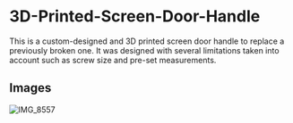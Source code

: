 # 3D-Printed-Screen-Door-Handle

This is a custom-designed and 3D printed screen door handle to replace a previously broken one. It was designed with several limitations taken into account such as screw size and pre-set measurements. 

## Images

![IMG_8557](https://user-images.githubusercontent.com/80595485/132438481-7057e8d8-090e-46c0-9a6a-361c3fdeb8dd.jpg)
